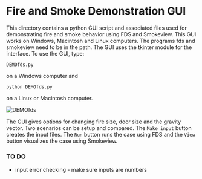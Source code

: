 # Fire and Smoke Demonstration GUI

This directory contains a python GUI script and associated files used for demonstrating fire and smoke behavior using FDS and Smokeview.  This GUI works on Windows, Macintosh and Linux computers.  The programs fds and smokeview need to be in the path.  The GUI uses the tkinter module for the interface.  To use the GUI, type:

```DEMOfds.py```

on a Windows computer and

```python DEMOfds.py```

on a Linux or Macintosh computer. 

![DEMOfds](https://github.com/firemodels/smv/assets/12403014/9eb5173a-6be1-4b20-ae18-5c0e9083ea14)

The GUI gives options for changing fire size, door size and the gravity vector.  Two scenarios can be setup and compared. The `Make input` button creates the input files.  The `Run` button runs the case using FDS and the `View` button visualizes the case using Smokeview.

### TO DO

* input error checking - make sure inputs are numbers


